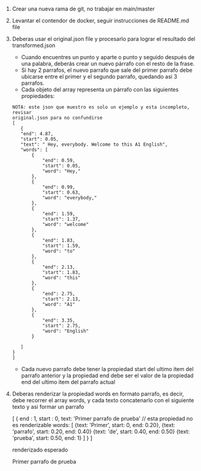 1) Crear una nueva rama de git, no trabajar en main/master

2) Levantar el contendor de docker, seguir instrucciones de README.md file

3) Deberas usar el original.json file y procesarlo para lograr el resultado del transformed.json

    - Cuando encuentres un punto y aparte o punto y seguido después de una palabra, deberás crear un nuevo párrafo con el resto de la frase.
    - Si hay 2 parrafos, el nuevo parrafo que sale del primer parrafo debe ubicarse entre el primer y el segundo parrafo, quedando asi 3 parrafos.
    - Cada objeto del array representa un párrafo con las siguientes propiedades:
     ```
     NOTA: este json que muestro es solo un ejemplo y esta incompleto, revisar
     original.json para no confundirse
     [
        {
        "end": 4.87,
        "start": 0.05,
        "text": " Hey, everybody. Welcome to this A1 English",
        "words": [
            {
                "end": 0.59,
                "start": 0.05,
                "word": "Hey,"
            },
            {
                "end": 0.99,
                "start": 0.63,
                "word": "everybody,"
            },
            {
                "end": 1.59,
                "start": 1.37,
                "word": "welcome"
            },
            {
                "end": 1.83,
                "start": 1.59,
                "word": "to"
            },
            {
                "end": 2.13,
                "start": 1.83,
                "word": "this"
            },
            {
                "end": 2.75,
                "start": 2.13,
                "word": "A1"
            },
            {
                "end": 3.35,
                "start": 2.75,
                "word": "English"
            }
            
        ]
    }
     ]
     ```
    - Cada nuevo parrafo debe tener la propiedad start del ultimo item del parrafo anterior y la propiedad end debe ser el valor de la propiedad end del ultimo item del parrafo actual

4) Deberas renderizar la propiedad words en formato parrafo,
    es decir, debe recorrer el array words, y cada texto concatenarlo con el siguiente texto y asi formar un parrafo

    [
        {
        end : 1,
        start : 0,
        text: 'Primer parrafo de prueba' // esta propiedad no es renderizable
        words: [
            {text: 'Primer', start: 0, end: 0.20},
            {text: 'parrafo', start: 0.20, end: 0.40}
            {text: 'de', start: 0.40, end: 0.50}
            {text: 'prueba', start: 0.50, end: 1}
        ]
        } 
    ]
    
    renderizado esperado

    <div>
        Primer parrafo de prueba
    </div>